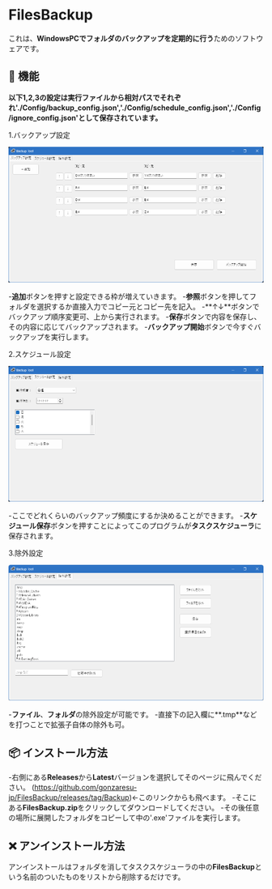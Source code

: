 # FilesBackup

これは、**WindowsPCでフォルダのバックアップを定期的に行う**ためのソフトウェアです。

## 🧩 機能

**以下1,2,3の設定は実行ファイルから相対パスでそれぞれ'./Config/backup_config.json','./Config/schedule_config.json','./Config/ignore_config.json'として保存されています。**

1.バックアップ設定

![バックアップ](backup.png)

  -**追加**ボタンを押すと設定できる枠が増えていきます。
  -**参照**ボタンを押してフォルダを選択するか直接入力でコピー元とコピー先を記入。
  -**↑↓**ボタンでバックアップ順序変更可、上から実行されます。
  -**保存**ボタンで内容を保存し、その内容に応じてバックアップされます。
  -**バックアップ開始**ボタンで今すぐバックアップを実行します。
  
2.スケジュール設定

![スケジュール](schedule.png)

  -ここでどれくらいのバックアップ頻度にするか決めることができます。
  -**スケジュール保存**ボタンを押すことによってこのプログラムが**タスクスケジューラ**に保存されます。
  
3.除外設定

![除外](ignoor.png)

  -**ファイル**、**フォルダ**の除外設定が可能です。
  -直接下の記入欄に**.tmp**などを打つことで拡張子自体の除外も可。

## 📦 インストール方法

  -右側にある**Releases**から**Latest**バージョンを選択してそのページに飛んでください。
  (https://github.com/gonzaresu-jp/FilesBackup/releases/tag/Backup)←このリンクからも飛べます。
  -そこにある**FilesBackup.zip**をクリックしてダウンロードしてください。
  -その後任意の場所に展開したフォルダをコピーして中の'.exe'ファイルを実行します。
  

## ❌ アンインストール方法

アンインストールはフォルダを消してタスクスケジューラの中の**FilesBackup**という名前のついたものをリストから削除するだけです。


